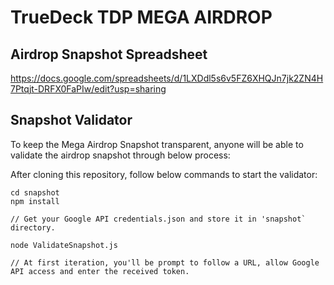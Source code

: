 # TrueDeck TDP MEGA AIRDROP

## Airdrop Snapshot Spreadsheet
https://docs.google.com/spreadsheets/d/1LXDdl5s6v5FZ6XHQJn7jk2ZN4H7Ptqjt-DRFX0FaPIw/edit?usp=sharing

## Snapshot Validator
To keep the Mega Airdrop Snapshot transparent, anyone will be able to validate the airdrop snapshot through below process:

After cloning this repository, follow below commands to start the validator:
```
cd snapshot
npm install

// Get your Google API credentials.json and store it in 'snapshot` directory.

node ValidateSnapshot.js

// At first iteration, you'll be prompt to follow a URL, allow Google API access and enter the received token.
```
